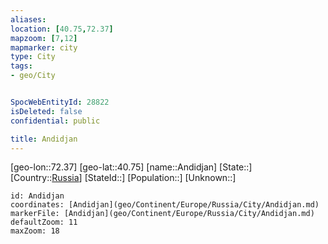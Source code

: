 ```yaml
---
aliases: 
location: [40.75,72.37]
mapzoom: [7,12] 
mapmarker: city 
type: City
tags:
- geo/City


SpocWebEntityId: 28822
isDeleted: false
confidential: public

title: Andidjan
---
```

[geo-lon::72.37]
[geo-lat::40.75]
[name::Andidjan]
[State::]
[Country::[Russia](geo/Continent/Europe/Russia.md)]
[StateId::]
[Population::]
[Unknown::]


```leaflet
id: Andidjan
coordinates: [Andidjan](geo/Continent/Europe/Russia/City/Andidjan.md)
markerFile: [Andidjan](geo/Continent/Europe/Russia/City/Andidjan.md)
defaultZoom: 11 
maxZoom: 18
```


